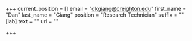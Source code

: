 +++
current_position = []
email = "dkgiang@creighton.edu"
first_name = "Dan"
last_name = "Giang"
position = "Research Technician"
suffix = ""
[lab]
text = ""
url = ""

+++
